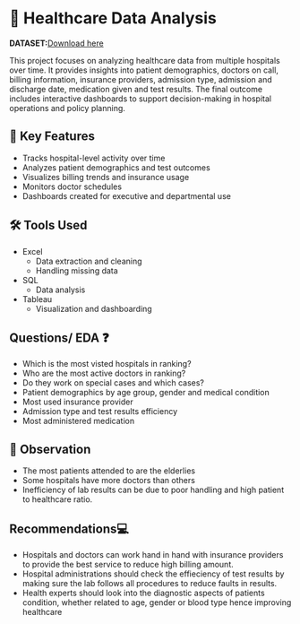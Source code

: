 # 🏥 Healthcare Data Analysis

**DATASET:**[Download here](https://www.kaggle.com/datasets/prasad22/healthcare-dataset)

This project focuses on analyzing healthcare data from multiple hospitals over time. It provides insights into patient demographics, doctors on call, billing information, insurance providers, admission type, admission and discharge date, medication given and test results. The final outcome includes interactive dashboards to support decision-making in hospital operations and policy planning.


## 📌 Key Features

- Tracks hospital-level activity over time
- Analyzes patient demographics and test outcomes
- Visualizes billing trends and insurance usage
- Monitors doctor schedules
- Dashboards created for executive and departmental use


## 🛠️ Tools Used

- Excel
  - Data extraction and cleaning
  - Handling missing data
- SQL
  - Data analysis
- Tableau
  - Visualization and dashboarding

## Questions/ EDA ❓

- Which is the most visted hospitals in ranking?
- Who are the most active doctors in ranking?
- Do they work on special cases and which cases?
- Patient demographics by age group, gender and medical condition
- Most used insurance provider
- Admission type and test results efficiency
- Most administered medication


## 📁 Observation
- The most patients attended to are the elderlies 
- Some hospitals have more doctors than others
- Inefficiency of lab results can be due to poor handling and high patient to healthcare ratio.
  

## Recommendations💻
- Hospitals and doctors can work hand in hand with insurance providers to provide the best service to reduce high billing amount. 
- Hospital administrations should check the effieciency of test results by making sure the lab follows all procedures to reduce faults in results.
- Health experts should look into the diagnostic aspects of patients condition, whether related to age, gender or blood type hence improving healthcare
  

